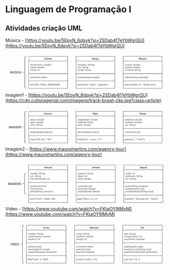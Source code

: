# Linguagem de Programação I
## Atividades criação UML
Música - [https://youtu.be/5EpyN_6dqyk?si=2SDab4f7eYbWgrQU](https://youtu.be/5EpyN_6dqyk?si=2SDab4f7eYbWgrQU) <br><br>
![Música](imagens/musica.png)
Imagem1 - [https://youtu.be/5EpyN_6dqyk?si=2SDab4f7eYbWgrQU](https://cdn.culturagenial.com/imagens/track-brawl-cke.jpg?class=article) <br><br>
![Imagem1](imagens/imagem1.png)
Imagem2 - [https://www.mauromartins.com/agency-tour](https://www.mauromartins.com/agency-tour) <br><br>
![Imagem2](imagens/imagem2.png)
Video - [https://www.youtube.com/watch?v=FKtaOY9lMvM](https://www.youtube.com/watch?v=FKtaOY9lMvM) <br><br>
![Video](imagens/video.png)
